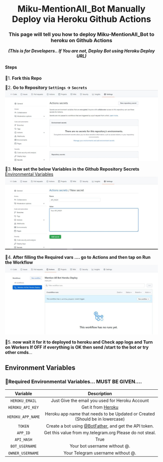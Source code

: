 <div align="center">
<h1>Miku-MentionAll_Bot Manually Deploy via Heroku Github Actions</h1>
<h3>This page will tell you how to deploy Miku-MentionAll_Bot to heroku on Github Actions</h3><i><b>(This is for Developers.. If You are not, Deploy Bot using Heroku Deploy URL)</b></i>
</div>

#### Steps

🎈1. **Fork this Repo**

🎈2. **Go to Repository `Settings` -> `Secrets`**
    ![Secrets](assets/step-01.jpg)
    
🎈3. **Now set the below Variables in the Github Repository Secrets**
    [Environmental Variables](#environment-variables)![Secrets](assets/step-02.jpg)   
    
🎈4. **After filling the Required vars .... go to Actions and then tap on Run the Workflow**
    ![Actions](assets/step-03.jpg)   

🎉5. **now wait it for it to deployed to heroku and Check app logs and Turn on Workers If OFF** **if everything is OK then send /start to the bot or try other cmds**...


## Environment Variables

### 🔴Required Environmental Variables... MUST BE GIVEN....

| Variable | Description |
| :---: | :---: |
| `HEROKU_EMAIL` | Just Give the email you used for Heroku Account|
| `HEROKU_API_KEY` | Get it from [Heroku](https://dashboard.heroku.com/account/applications/authorizations/new) |
| `HEROKU_APP_NAME` | Heroku app name that needs to be Updated or Created (Should be in lowercase) |
| `TOKEN` | Create a bot using [@BotFather](https://telegram.dog/BotFather), and get the  API token. |
| `APP_ID` | Get this value from my.telegram.org Please do not steal. |
| `API_HASH` | True | Get this value from my.telegram.org Please do not steal. |
| `BOT_USERNAME` | Your bot username without @. |
| `OWNER_USERNAME` | Your Telegram username without @. |
